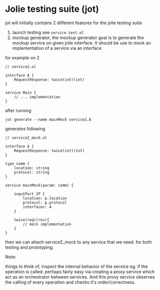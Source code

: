 # Jolie testing suite (jot)

jot will initially contains 2 different features for the jolie testing suite

1. launch testing see `service.test.ol`
2. mockup generator, the mockup generator goal is to generate the mockup service on given jolie interface. It should be use to mock an implementation of a service via an interface

for example on 2

```jolie
// service2.ol

interface A {
    RequestResponse: twice(int)(int)
}

service Main {
    // ... implementation
}
```

after running

```jolie
jot generate --name mainMock service2.A 
```

generates following

```jolie
// service2_mock.ol

interface A {
    RequestResponse: twice(int)(int)
}

type comm {
    location: string
    protocol: string
}

service mainMock(param: comm) {

    inputPort IP {
        location: p.location
        protocol: p.protocol
        interfaces: A
    }

    twice(req)(res){
        // mock implementation
    }
}
```

then we can attach service2_mock to any service that we need. for both testing and prototyping.

Note:

things to think of, inspect the internal behavior of the service eg. if the operation is called. perhaps fairly easy via creating a proxy service which act as an orchestrator between services. And this proxy service observes the calling of every operation and checks it's order/correctness.
